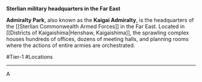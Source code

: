 **Sterlian military headquarters in the Far East**

**Admiralty Park**, also known as the **Kaigai Admiralty**, is the headquarters of the [[Sterlian Commonwealth Armed Forces]] in the Far East. Located in [[Districts of Kaigaishima|Henshaw, Kaigaishima]], the sprawling complex  houses hundreds of offices, dozens of meeting halls, and planning rooms where the actions of entire armies are orchestrated.

#Tier-1 #Locations 

---
A